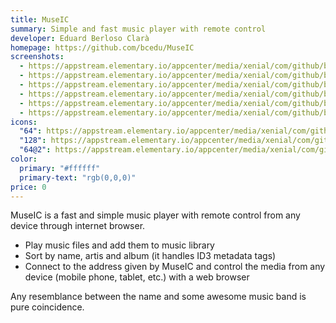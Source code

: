 ```yaml
---
title: MuseIC
summary: Simple and fast music player with remote control
developer: Eduard Berloso Clarà
homepage: https://github.com/bcedu/MuseIC
screenshots:
  - https://appstream.elementary.io/appcenter/media/xenial/com/github/bcedu.museic.desktop/619BBDC33CB83AAB8DCC647F52B91C81/screenshots/image-1_orig.png
  - https://appstream.elementary.io/appcenter/media/xenial/com/github/bcedu.museic.desktop/619BBDC33CB83AAB8DCC647F52B91C81/screenshots/image-2_orig.png
  - https://appstream.elementary.io/appcenter/media/xenial/com/github/bcedu.museic.desktop/619BBDC33CB83AAB8DCC647F52B91C81/screenshots/image-3_orig.png
  - https://appstream.elementary.io/appcenter/media/xenial/com/github/bcedu.museic.desktop/619BBDC33CB83AAB8DCC647F52B91C81/screenshots/image-4_orig.png
  - https://appstream.elementary.io/appcenter/media/xenial/com/github/bcedu.museic.desktop/619BBDC33CB83AAB8DCC647F52B91C81/screenshots/image-5_orig.png
  - https://appstream.elementary.io/appcenter/media/xenial/com/github/bcedu.museic.desktop/619BBDC33CB83AAB8DCC647F52B91C81/screenshots/image-6_orig.png
icons:
  "64": https://appstream.elementary.io/appcenter/media/xenial/com/github/bcedu.museic.desktop/619BBDC33CB83AAB8DCC647F52B91C81/icons/64x64/com.github.bcedu.museic_com.github.bcedu.museic.png
  "128": https://appstream.elementary.io/appcenter/media/xenial/com/github/bcedu.museic.desktop/619BBDC33CB83AAB8DCC647F52B91C81/icons/128x128/com.github.bcedu.museic_com.github.bcedu.museic.png
  "64@2": https://appstream.elementary.io/appcenter/media/xenial/com/github/bcedu.museic.desktop/619BBDC33CB83AAB8DCC647F52B91C81/icons/64x64@2/com.github.bcedu.museic_com.github.bcedu.museic.png
color:
  primary: "#ffffff"
  primary-text: "rgb(0,0,0)"
price: 0
---
```


<p>MuseIC is a fast and simple music player with remote control from any device through internet browser.</p>
<ul>
  <li>Play music files and add them to music library</li>
  <li>Sort by name, artis and album (it handles ID3 metadata tags)</li>
  <li>Connect to the address given by MuseIC and control the media from any device (mobile phone, tablet, etc.) with a
web browser</li> </ul>
<p>Any resemblance between the name and some awesome music band is pure coincidence.</p>